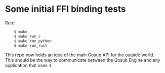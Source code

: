 # Some initial FFI binding tests

Run:

```bash
    $ make
    $ make run_c
    $ make run_python
    $ make run_rust
```


This repo now holds an idea of the main Gosub API for the outside world. This should be the way to 
communicate between the Gosub Engine and any application that uses it.